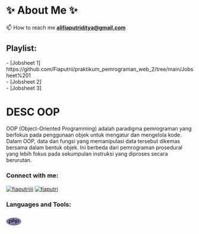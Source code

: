 #  ✨ About Me ✨

📫 How to reach me **alifiaputriditya@gmail.com**

<h2>Playlist:</h2>
- [Jobsheet 1] https://github.com/Fiaputrii/praktikum_pemrograman_web_2/tree/main/Jobsheet%201 <br>
- [Jobsheet 2]<br>
- [Jobsheet 3]<br>

<h1> DESC OOP</h1>
OOP (Object-Oriented Programming) adalah paradigma pemrograman yang berfokus pada penggunaan objek untuk mengatur dan mengelola kode. Dalam OOP, data dan fungsi yang memanipulasi data tersebut dikemas bersama dalam bentuk objek. Ini berbeda dari pemrograman prosedural yang lebih fokus pada sekumpulan instruksi yang diproses secara berurutan.

<h3 align="left">Connect with me:</h3>
<p align="left">
<a href="https://instagram.com/fiaputriiii" target="blank"><img align="center" src="https://raw.githubusercontent.com/rahuldkjain/github-profile-readme-generator/master/src/images/icons/Social/instagram.svg" alt="fiaputriiii" height="30" width="40" /></a>
<a href="https://www.youtube.com/c/fiaputri" target="blank"><img align="center" src="https://raw.githubusercontent.com/rahuldkjain/github-profile-readme-generator/master/src/images/icons/Social/youtube.svg" alt="fiaputri" height="30" width="40" /></a>
</p>

<h3 align="left">Languages and Tools:</h3>
<p align="left"> <a href="https://www.php.net" target="_blank" rel="noreferrer"> <img src="https://raw.githubusercontent.com/devicons/devicon/master/icons/php/php-original.svg" alt="php" width="40" height="40"/> </a> </p>
